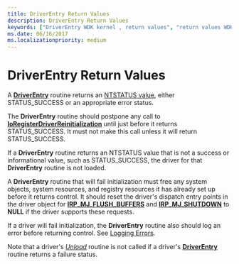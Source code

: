 ```yaml
---
title: DriverEntry Return Values
description: DriverEntry Return Values
keywords: ["DriverEntry WDK kernel , return values", "return values WDK DriverEntry routine"]
ms.date: 06/16/2017
ms.localizationpriority: medium
---
```


# DriverEntry Return Values





A [**DriverEntry**](/windows-hardware/drivers/ddi/wdm/nc-wdm-driver_initialize) routine returns an [NTSTATUS value](using-ntstatus-values.md), either STATUS\_SUCCESS or an appropriate error status.

The **DriverEntry** routine should postpone any call to [**IoRegisterDriverReinitialization**](/windows-hardware/drivers/ddi/ntddk/nf-ntddk-ioregisterdriverreinitialization) until just before it returns STATUS\_SUCCESS. It must not make this call unless it will return STATUS\_SUCCESS.

If a **DriverEntry** routine returns an NTSTATUS value that is not a success or informational value, such as STATUS\_SUCCESS, the driver for that **DriverEntry** routine is not loaded.

A **DriverEntry** routine that will fail initialization must free any system objects, system resources, and registry resources it has already set up before it returns control. It should reset the driver's dispatch entry points in the driver object for [**IRP\_MJ\_FLUSH\_BUFFERS**](./irp-mj-flush-buffers.md) and [**IRP\_MJ\_SHUTDOWN**](./irp-mj-shutdown.md) to **NULL** if the driver supports these requests.

If a driver will fail initialization, the **DriverEntry** routine also should log an error before returning control. See [Logging Errors](logging-errors.md).

Note that a driver's [*Unload*](/windows-hardware/drivers/ddi/wdm/nc-wdm-driver_unload) routine is not called if a driver's [**DriverEntry**](/windows-hardware/drivers/ddi/wdm/nc-wdm-driver_initialize) routine returns a failure status.

 

